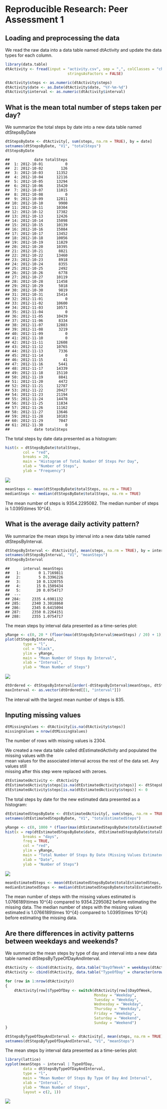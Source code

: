 # Reproducible Research: Peer Assessment 1


## Loading and preprocessing the data

We read the raw data into a data table named dtActivity and update the data types for each column.


```r
library(data.table)
dtActivity <- fread(input = "activity.csv", sep = ",", colClasses = "character",
							stringsAsFactors = FALSE)

dtActivity$steps <- as.numeric(dtActivity$steps)
dtActivity$date <- as.Date(dtActivity$date, "%Y-%m-%d")
dtActivity$interval <- as.numeric(dtActivity$interval)
```




## What is the mean total number of steps taken per day?
  
We summarize the total steps by date into a new data table named dtStepsByDate


```r
dtStepsByDate <- dtActivity[, sum(steps, na.rm = TRUE), by = date]
setnames(dtStepsByDate, "V1", "totalSteps")
dtStepsByDate
```

```
##           date totalSteps
##  1: 2012-10-01          0
##  2: 2012-10-02        126
##  3: 2012-10-03      11352
##  4: 2012-10-04      12116
##  5: 2012-10-05      13294
##  6: 2012-10-06      15420
##  7: 2012-10-07      11015
##  8: 2012-10-08          0
##  9: 2012-10-09      12811
## 10: 2012-10-10       9900
## 11: 2012-10-11      10304
## 12: 2012-10-12      17382
## 13: 2012-10-13      12426
## 14: 2012-10-14      15098
## 15: 2012-10-15      10139
## 16: 2012-10-16      15084
## 17: 2012-10-17      13452
## 18: 2012-10-18      10056
## 19: 2012-10-19      11829
## 20: 2012-10-20      10395
## 21: 2012-10-21       8821
## 22: 2012-10-22      13460
## 23: 2012-10-23       8918
## 24: 2012-10-24       8355
## 25: 2012-10-25       2492
## 26: 2012-10-26       6778
## 27: 2012-10-27      10119
## 28: 2012-10-28      11458
## 29: 2012-10-29       5018
## 30: 2012-10-30       9819
## 31: 2012-10-31      15414
## 32: 2012-11-01          0
## 33: 2012-11-02      10600
## 34: 2012-11-03      10571
## 35: 2012-11-04          0
## 36: 2012-11-05      10439
## 37: 2012-11-06       8334
## 38: 2012-11-07      12883
## 39: 2012-11-08       3219
## 40: 2012-11-09          0
## 41: 2012-11-10          0
## 42: 2012-11-11      12608
## 43: 2012-11-12      10765
## 44: 2012-11-13       7336
## 45: 2012-11-14          0
## 46: 2012-11-15         41
## 47: 2012-11-16       5441
## 48: 2012-11-17      14339
## 49: 2012-11-18      15110
## 50: 2012-11-19       8841
## 51: 2012-11-20       4472
## 52: 2012-11-21      12787
## 53: 2012-11-22      20427
## 54: 2012-11-23      21194
## 55: 2012-11-24      14478
## 56: 2012-11-25      11834
## 57: 2012-11-26      11162
## 58: 2012-11-27      13646
## 59: 2012-11-28      10183
## 60: 2012-11-29       7047
## 61: 2012-11-30          0
##           date totalSteps
```



The total steps by date data presented as a histogram:


```r
hist(x = dtStepsByDate$totalSteps,
		col = "red",
		breaks = 20,
		main = "Histogram of Total Number Of Steps Per Day",
		xlab = "Number of Steps",
		ylab = "Frequency")
```

![](PA1_template_files/figure-html/summaryDateHistogram-1.png) 



```r
meanSteps <- mean(dtStepsByDate$totalSteps, na.rm = TRUE)
medianSteps <- median(dtStepsByDate$totalSteps, na.rm = TRUE)
```

The mean number of steps is 9354.2295082.
The median number of steps is 1.0395\times 10^{4}.




## What is the average daily activity pattern?

We summarize the mean steps by interval into a new data table named dtStepsByInterval.


```r
dtStepsByInterval <- dtActivity[, mean(steps, na.rm = TRUE), by = interval]
setnames(dtStepsByInterval, "V1", "meanSteps")
dtStepsByInterval
```

```
##      interval meanSteps
##   1:        0 1.7169811
##   2:        5 0.3396226
##   3:       10 0.1320755
##   4:       15 0.1509434
##   5:       20 0.0754717
##  ---                   
## 284:     2335 4.6981132
## 285:     2340 3.3018868
## 286:     2345 0.6415094
## 287:     2350 0.2264151
## 288:     2355 1.0754717
```


The mean steps by interval data presented as a time-series plot:


```r
yRange <- c(0, 20 * (floor(max(dtStepsByInterval$meanSteps) / 20) + 1))
plot(dtStepsByInterval,
		type = "l",
		col = "black",
		ylim = yRange,
		main = "Mean Number Of Steps By Interval",
		xlab = "Interval",
		ylab = "Mean Number of Steps")
```

![](PA1_template_files/figure-html/summaryIntervalPlot-1.png) 




```r
dtOrdered <- dtStepsByInterval[order(-dtStepsByInterval$meanSteps, dtStepsByInterval$interval)]
maxInterval <- as.vector(dtOrdered[[1, "interval"]])
```

The interval with the largest mean number of steps is 835.




## Inputing missing values


```r
dtMissingValues <- dtActivity[is.na(dtActivity$steps)]
missingValues = nrow(dtMissingValues)
```

The number of rows with missing values is 2304.

We created a new data table called dtEstimatedActivity and populated the missing values with the  
mean values for the associated interval across the rest of the data set.  Any values still  
missing after this step were replaced with zeroes.


```r
dtEstimatedActivity <- dtActivity
dtEstimatedActivity$steps[is.na(dtEstimatedActivity$steps)] <- dtStepsByInterval[interval == dtEstimatedActivity$interval[is.na(dtEstimatedActivity$steps)]]$meanSteps
dtEstimatedActivity$steps[is.na(dtEstimatedActivity$steps)] <- 0
```


The total steps by date for the new estimated data presented as a histogram:


```r
dtEstimatedStepsByDate <- dtEstimatedActivity[, sum(steps, na.rm = TRUE), by = date]
setnames(dtEstimatedStepsByDate, "V1", "totalEstimatedSteps")

yRange <- c(0, 1000 * (floor(max(dtEstimatedStepsByDate$totalEstimatedSteps) / 1000) + 1))
hist(x = rep(dtEstimatedStepsByDate$date, dtEstimatedStepsByDate$totalEstimatedSteps),
		breaks = "days",
		freq = TRUE,
		col = "red",
		ylim = yRange,
		main = "Total Number Of Steps By Date (Missing Values Estimated)",
		xlab = "Date",
		ylab = "Number of Steps")
```

![](PA1_template_files/figure-html/summaryEstimatedHistogram-1.png) 



```r
meanEstimatedSteps <- mean(dtEstimatedStepsByDate$totalEstimatedSteps, na.rm = TRUE)
medianEstimatedSteps <- median(dtEstimatedStepsByDate$totalEstimatedSteps, na.rm = TRUE)
```

The mean number of steps with the missing values estimated is 1.0766189\times 10^{4} compared to 9354.2295082 before estimating the missing data.
The median number of steps with the missing values estimated is 1.0766189\times 10^{4} compared to 1.0395\times 10^{4} before estimating the missing data.


## Are there differences in activity patterns between weekdays and weekends?

We summarize the mean steps by type of day and interval into a new data table
named dtStepsByTypeOfDayAndInterval.


```r
dtActivity <- cbind(dtActivity, data.table("DayOfWeek" = weekdays(dtActivity$date)))
dtActivity <- cbind(dtActivity, data.table("TypeOfDay" = character(nrow(dtActivity))))

for (row in 1:nrow(dtActivity))
{
	dtActivity[row]$TypeOfDay <- switch(dtActivity[row]$DayOfWeek,
										Monday = "Weekday",
										Tuesday = "Weekday",
										Wednesday = "Weekday",
										Thursday = "Weekday",
										Friday = "Weekday",
										Saturday = "Weekend",
										Sunday = "Weekend")
}

dtStepsByTypeOfDayAndInterval <- dtActivity[, mean(steps, na.rm = TRUE), by = c("TypeOfDay", "interval")]
setnames(dtStepsByTypeOfDayAndInterval, "V1", "meanSteps")
```


The mean steps by interval data presented as a time-series plot:


```r
library(lattice)
xyplot(meanSteps ~ interval | TypeOfDay,
		data = dtStepsByTypeOfDayAndInterval,
		type = "l",
		main = "Mean Number Of Steps By Type Of Day And Interval",
		xlab = "Interval",
		ylab = "Mean Number of Steps",
		layout = c(2, 1))
```

![](PA1_template_files/figure-html/summaryTypeOfDayAndIntervalPlot-1.png) 
